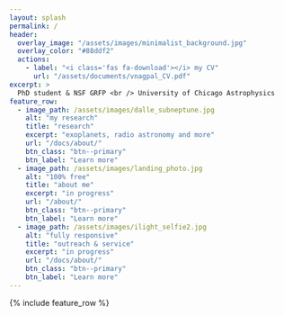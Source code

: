 ```yaml
---
layout: splash
permalink: /
header:
  overlay_image: "/assets/images/minimalist_background.jpg"
  overlay_color: "#88ddf2"
  actions:
    - label: "<i class='fas fa-download'></i> my CV"
      url: "/assets/documents/vnagpal_CV.pdf"
excerpt: >
  PhD student & NSF GRFP <br /> University of Chicago Astrophysics
feature_row:
  - image_path: /assets/images/dalle_subneptune.jpg
    alt: "my research"
    title: "research"
    excerpt: "exoplanets, radio astronomy and more"
    url: "/docs/about/"
    btn_class: "btn--primary"
    btn_label: "Learn more"
  - image_path: /assets/images/landing_photo.jpg
    alt: "100% free"
    title: "about me"
    excerpt: "in progress"
    url: "/about/"
    btn_class: "btn--primary"
    btn_label: "Learn more" 
  - image_path: /assets/images/ilight_selfie2.jpg
    alt: "fully responsive"
    title: "outreach & service"
    excerpt: "in progress"
    url: "/docs/about/"
    btn_class: "btn--primary"
    btn_label: "Learn more"     
---
```


{% include feature_row %}